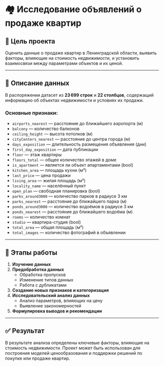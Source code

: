 # 🏘️ Исследование объявлений о продаже квартир

## 📌 Цель проекта

Оценить данные о продаже квартир в Ленинградской области, выявить факторы, влияющие на стоимость недвижимости, и установить взаимосвязи между параметрами объектов и их ценой.

---

## 📄 Описание данных

В распоряжении датасет из **23 699 строк** и **22 столбцов**, содержащий информацию об объектах недвижимости и условиях их продажи.

### Основные признаки:

- `airports_nearest` — расстояние до ближайшего аэропорта (м)
- `balcony` — количество балконов
- `ceiling_height` — высота потолков (м)
- `cityCenters_nearest` — расстояние до центра города (м)
- `days_exposition` — длительность размещения объявления (дни)
- `first_day_exposition` — дата публикации
- `floor` — этаж квартиры
- `floors_total` — общее количество этажей в доме
- `is_apartment` — является ли объект апартаментами (bool)
- `kitchen_area` — площадь кухни (м²)
- `last_price` — цена продажи
- `living_area` — жилая площадь (м²)
- `locality_name` — населённый пункт
- `open_plan` — свободная планировка (bool)
- `parks_around3000` — количество парков в радиусе 3 км
- `parks_nearest` — расстояние до ближайшего парка (м)
- `ponds_around3000` — количество водоёмов в радиусе 3 км
- `ponds_nearest` — расстояние до ближайшего водоёма (м)
- `rooms` — количество комнат
- `studio` — квартира-студия (bool)
- `total_area` — общая площадь (м²)
- `total_images` — количество фотографий в объявлении

---

## 🔧 Этапы работы

1. **Изучение данных**
2. **Предобработка данных**
   - Обработка пропусков
   - Изменение типов данных
   - Работа с дубликатами
3. **Создание новых признаков и категоризация**
4. **Исследовательский анализ данных**
   - Анализ параметров, влияющих на цену
   - Выявление закономерностей
5. **Формулировка выводов и рекомендации**

---

## ✅ Результат

В результате анализа определены ключевые факторы, влияющие на стоимость недвижимости. Проект может быть использован для построения моделей ценообразования и поддержки решений по покупке или продаже квартир.
